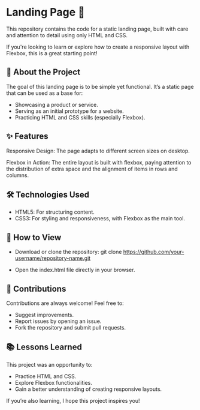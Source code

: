 # Landing Page 🌟
This repository contains the code for a static landing page, built with care and attention to detail using only HTML and CSS.

If you're looking to learn or explore how to create a responsive layout with Flexbox, this is a great starting point!

## 🎯 About the Project
The goal of this landing page is to be simple yet functional. It’s a static page that can be used as a base for:

- Showcasing a product or service.
- Serving as an initial prototype for a website.
- Practicing HTML and CSS skills (especially Flexbox).

## ✨ Features
Responsive Design: The page adapts to different screen sizes on desktop.

Flexbox in Action: The entire layout is built with flexbox, paying attention to the distribution of extra space and the alignment of items in rows and columns.

## 🛠️ Technologies Used
- HTML5: For structuring content.
- CSS3: For styling and responsiveness, with Flexbox as the main tool.

## 🚀 How to View
- Download or clone the repository:
git clone https://github.com/your-username/repository-name.git

- Open the index.html file directly in your browser.

## 🤝 Contributions
Contributions are always welcome! Feel free to:

- Suggest improvements.
- Report issues by opening an issue.
- Fork the repository and submit pull requests.

## 📚 Lessons Learned
This project was an opportunity to:

- Practice HTML and CSS.
- Explore Flexbox functionalities.
- Gain a better understanding of creating responsive layouts.

If you’re also learning, I hope this project inspires you!

